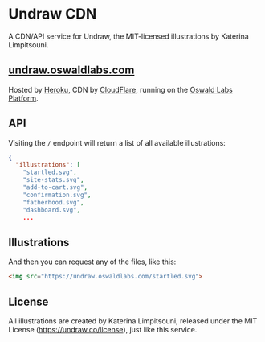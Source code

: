 # Undraw CDN

A CDN/API service for Undraw, the MIT-licensed illustrations by Katerina Limpitsouni.

## [undraw.oswaldlabs.com](https://undraw.oswaldlabs.com)

Hosted by [Heroku](https://heroku.com), CDN by [CloudFlare](https://cloudflare.com), running on the [Oswald Labs Platform](https://oswaldlabs.com).

## API

Visiting the `/` endpoint will return a list of all available illustrations:

```json
{
  "illustrations": [
    "startled.svg",
    "site-stats.svg",
    "add-to-cart.svg",
    "confirmation.svg",
    "fatherhood.svg",
    "dashboard.svg",
    ...
```

## Illustrations

And then you can request any of the files, like this:

```html
<img src="https://undraw.oswaldlabs.com/startled.svg">
```

## License

All illustrations are created by Katerina Limpitsouni, released under the MIT License (https://undraw.co/license), just like this service.